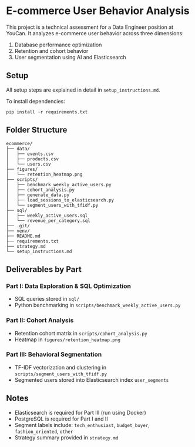 # E-commerce User Behavior Analysis

This project is a technical assessment for a Data Engineer position at YouCan. It analyzes e-commerce user behavior across three dimensions:

1. Database performance optimization  
2. Retention and cohort behavior  
3. User segmentation using AI and Elasticsearch  

## Setup

All setup steps are explained in detail in `setup_instructions.md`.

To install dependencies:

```
pip install -r requirements.txt
```

## Folder Structure

```
ecommerce/
├── data/
│   ├── events.csv
│   ├── products.csv
│   └── users.csv
├── figures/
│   └── retention_heatmap.png
├── scripts/
│   ├── benchmark_weekly_active_users.py
│   ├── cohort_analysis.py
│   ├── generate_data.py
│   ├── load_sessions_to_elasticsearch.py
│   └── segment_users_with_tfidf.py
├── sql/
│   ├── weekly_active_users.sql
│   └── revenue_per_category.sql
├── .git/
├── venv/
├── README.md
├── requirements.txt
├── strategy.md
└── setup_instructions.md
```

## Deliverables by Part

### Part I: Data Exploration & SQL Optimization

- SQL queries stored in `sql/`  
- Python benchmarking in `scripts/benchmark_weekly_active_users.py`  

### Part II: Cohort Analysis

- Retention cohort matrix in `scripts/cohort_analysis.py`  
- Heatmap in `figures/retention_heatmap.png`  

### Part III: Behavioral Segmentation

- TF-IDF vectorization and clustering in `scripts/segment_users_with_tfidf.py`  
- Segmented users stored into Elasticsearch index `user_segments`  

## Notes

- Elasticsearch is required for Part III (run using Docker)  
- PostgreSQL is required for Part I and II  
- Segment labels include: `tech_enthusiast`, `budget_buyer`, `fashion_oriented`, `other`  
- Strategy summary provided in `strategy.md`  

